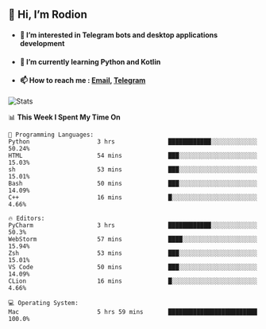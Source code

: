 ## 👋 Hi, I’m Rodion
- #### 👀 I’m interested in Telegram bots and desktop applications development
- #### 🌱 I’m currently learning Python and Kotlin
- #### 📫 How to reach me : [Email](mailto:me@lavn.ml), [Telegram](https://t.me/fast_geek)

![Stats](https://github-readme-stats.vercel.app/api?username=fast-geek&show_icons=true&theme=react&hide=issues&count_private=true&layout=compact)


<!--START_SECTION:waka-->
📊 **This Week I Spent My Time On** 

```text
💬 Programming Languages: 
Python                   3 hrs               ████████████░░░░░░░░░░░░░   50.24% 
HTML                     54 mins             ███░░░░░░░░░░░░░░░░░░░░░░   15.03% 
sh                       53 mins             ███░░░░░░░░░░░░░░░░░░░░░░   15.01% 
Bash                     50 mins             ███░░░░░░░░░░░░░░░░░░░░░░   14.09% 
C++                      16 mins             █░░░░░░░░░░░░░░░░░░░░░░░░   4.66%

🔥 Editors: 
PyCharm                  3 hrs               ████████████░░░░░░░░░░░░░   50.3% 
WebStorm                 57 mins             ████░░░░░░░░░░░░░░░░░░░░░   15.94% 
Zsh                      53 mins             ███░░░░░░░░░░░░░░░░░░░░░░   15.01% 
VS Code                  50 mins             ███░░░░░░░░░░░░░░░░░░░░░░   14.09% 
CLion                    16 mins             █░░░░░░░░░░░░░░░░░░░░░░░░   4.66%

💻 Operating System: 
Mac                      5 hrs 59 mins       █████████████████████████   100.0%

```


<!--END_SECTION:waka-->
